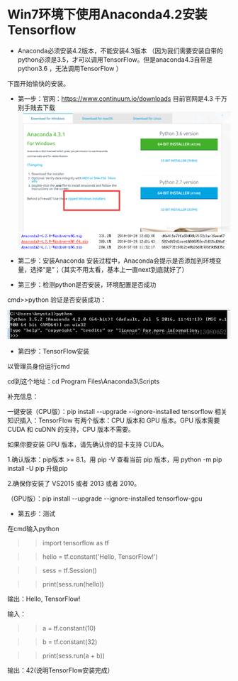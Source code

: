 # Win7环境下使用Anaconda4.2安装Tensorflow

* Anaconda必须安装4.2版本，不能安装4.3版本
（因为我们需要安装自带的python必须是3.5，才可以调用TensorFlow。但是anaconda4.3自带是python3.6 ，无法调用TensorFlow ）
 


下面开始愉快的安装。
* 第一步：官网：https://www.continuum.io/downloads 目前官网是4.3 千万别手贱去下载
![anzhuang](https://github.com/abbqboy/My-Tensorflow/blob/master/install-tensorflow/photo/20170331104003073.png?raw=true)
![pp](https://github.com/abbqboy/My-Tensorflow/blob/master/install-tensorflow/photo/1111.png?raw=true)

* 第二步：安装Anaconda
安装过程中，Anaconda会提示是否添加到环境变量，选择“是”；（其实不用太看，基本上一直next到底就好了）

* 第三步：检测python是否安装，环境配置是否成功

cmd>>python 验证是否安装成功：

![1111](https://github.com/abbqboy/My-Tensorflow/blob/master/install-tensorflow/photo/2222.png?raw=true)

* 第四步：TensorFlow安装

以管理员身份运行cmd 

cd到这个地址：cd Program Files\Anaconda3\Scripts 

补充信息：

一键安装（CPU版）：pip install --upgrade --ignore-installed tensorflow
相关知识插入：TensorFlow 有两个版本：CPU 版本和 GPU 版本。GPU 版本需要 CUDA 和 cuDNN 的支持，CPU 版本不需要。

如果你要安装 GPU 版本，请先确认你的显卡支持 CUDA。


1.确认版本：pip版本 >= 8.1。用 pip -V 查看当前 pip 版本，用 python -m pip install -U pip 升级pip 

2.确保你安装了 VS2015 或者 2013 或者 2010。

（GPU版）：pip install --upgrade --ignore-installed tensorflow-gpu

* 第五步：测试

在cmd输入python

>>import tensorflow as tf

>>hello = tf.constant('Hello, TensorFlow!')

>>sess = tf.Session()

>>print(sess.run(hello))

输出：Hello, TensorFlow!

输入：

>>a = tf.constant(10)

>>b = tf.constant(32)

>>print(sess.run(a + b))

输出：42(说明TensorFlow安装完成）



